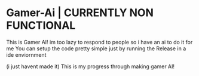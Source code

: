 # Gamer-Ai | CURRENTLY NON FUNCTIONAL
This is Gamer AI! im too lazy to respond to people so i have an ai to do it for me
You can setup the code pretty simple just by running the  Release in a ide enviornment

(i just havent made it)
This is my progress through making gamer AI!
